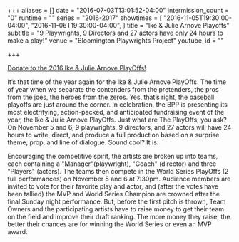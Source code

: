 +++
aliases = []
date = "2016-07-03T13:01:52-04:00"
intermission_count = "0"
runtime = ""
series = "2016-2017"
showtimes = [
  "2016-11-05T19:30:00-04:00",
  "2016-11-06T19:30:00-04:00",
]
title = "Ike & Julie Arnove Playoffs"
subtitle = "9 Playwrights, 9 Directors and 27 actors have only 24 hours to make a play!"
venue = "Bloomington Playwrights Project"
youtube_id = ""

+++

[Donate to the 2016 Ike & Julie Arnove PlayOffs!](http://www.razoo.com/story/2013-Ike-And-Julie-Arnove-Playoffs)

It’s that time of the year again for the Ike & Julie Arnove PlayOffs. The time of year when we separate the contenders from the pretenders, the pros from the joes, the heroes from the zeros. Yes, that’s right, the baseball playoffs are just around the corner. In celebration, the BPP is presenting its most electrifying, action-packed, and anticipated fundraising event of the year, the Ike & Julie Arnove PlayOffs.
Just what are The PlayOffs, you ask? On November 5 and 6, 9 playwrights, 9 directors, and 27 actors will have 24 hours to write, direct, and produce a full production based on a surprise theme, prop, and line of dialogue.
Sound cool? It is.

Encouraging the competitive spirit, the artists are broken up into teams, each containing a "Manager"(playwright), "Coach" (director) and three "Players" (actors). The teams then compete in the World Series PlayOffs (2 full performances) on November 5 and 6 at 7:30pm.
Audience members are invited to vote for their favorite play and actor, and (after the votes have been tallied) the MVP and World Series Champion are crowned after the final Sunday night performance.
But, before the first pitch is thrown, Team Owners and the participating artists have to raise money to get their team on the field and improve their draft ranking. The more money they raise, the better their chances are for winning the World Series or even an MVP award.
